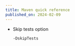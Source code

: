 ```yaml
---
title: Maven quick reference
published_on: 2024-02-09
---
```

- Skip tests option 
    ```
    -DskipTests
    ```
